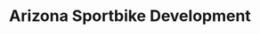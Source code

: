 ---
title: "Arizona Sportbike Development"
url: /mesa/arizona-sportbike-development/
shop: Motorrad
---